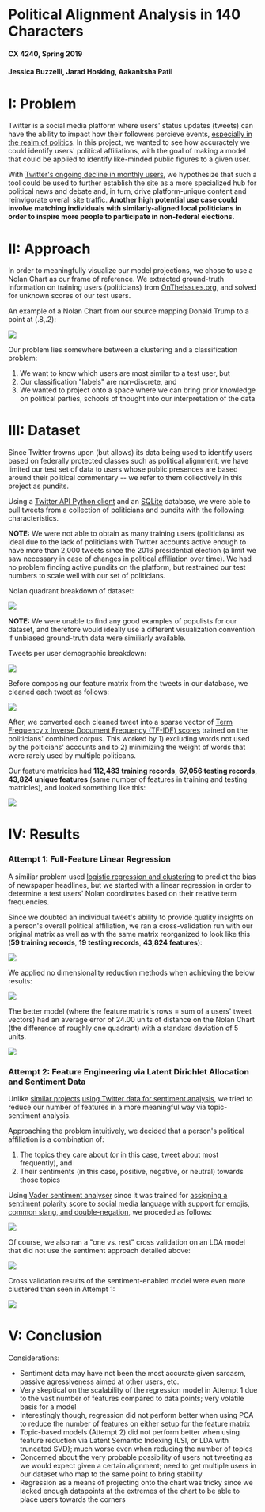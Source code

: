 # Political Alignment Analysis in 140 Characters

#### CX 4240, Spring 2019

#### Jessica Buzzelli, Jarad Hosking, Aakanksha Patil

# I: Problem

Twitter is a social media platform where users' status updates (tweets) can have the ability to impact how their followers percieve events, [especially in the realm of politics](https://www.nytimes.com/2019/04/11/us/politics/on-politics-twitter-democrats.html). In this project, we wanted to see how accuractely we could identify users' political affiliations, with the goal of making a model that could be applied to identify like-minded public figures to a given user.

With [Twitter's ongoing decline in monthly users](https://www.bloomberg.com/news/articles/2018-07-27/twitter-projects-users-to-decline-profit-short-of-estimates), we hypothesize that such a tool could be used to further establish the site as a more specialized hub for political news and debate and, in turn, drive platform-unique content and reinvigorate overall site traffic. __Another high potential use case could involve matching individuals with similarly-aligned local politicians in order to inspire more people to participate in non-federal elections.__

# II: Approach

In order to meaningfully visualize our model projections, we chose to use a Nolan Chart as our frame of reference. We extracted ground-truth information on training users (politicians) from <a href="">OnTheIssues.org</a>, and solved for unknown scores of our test users.

An example of a Nolan Chart from our source mapping Donald Trump to a point at (.8,.2):

![](report_imgs/donald_trump.gif)

Our problem lies somewhere between a clustering and a classification problem:

1.  We want to know which users are most similar to a test user, but
2.  Our classification "labels" are non-discrete, and
3.  We wanted to project onto a space where we can bring prior knowledge on political parties, schools of thought into our interpretation of the data

# III: Dataset

Since Twitter frowns upon (but allows) its data being used to identify users based on federally protected classes such as political alignment, we have limited our test set of data to users whose public presences are based around their political commentary -- we refer to them collectively in this project as pundits.

Using a [Twitter API Python client](http://www.tweepy.org/) and an [SQLite](https://www.sqlite.org/index.html) database, we were able to pull tweets from a collection of politicians and pundits with the following characteristics.

**NOTE:** We were not able to obtain as many training users (politicians) as ideal due to the lack of politicians with Twitter accounts active enough to have more than 2,000 tweets since the 2016 presidential election (a limit we saw necessary in case of changes in political affiliation over time). We had no problem finding active pundits on the platform, but restrained our test numbers to scale well with our set of politicians.

Nolan quadrant breakdown of dataset:

![](report_imgs/flows.png)

**NOTE:** We were unable to find any good examples of populists for our dataset, and therefore would ideally use a different visualization convention if unbiased ground-truth data were similiarly available.

Tweets per user demographic breakdown:

![](report_imgs/flows2.png)

Before composing our feature matrix from the tweets in our database, we cleaned each tweet as follows:

![](report_imgs/preprocessing2.png)

After, we converted each cleaned tweet into a sparse vector of [Term Frequency x Inverse Document Frequency (TF-IDF) scores](https://nlp.stanford.edu/IR-book/html/htmledition/tf-idf-weighting-1.html) trained on the politicians' combined corpus. This worked by 1) excluding words not used by the polticians' accounts and to 2) minimizing the weight of words that were rarely used by multiple politicans.

Our feature matricies had **112,483 training records**, **67,056 testing records**, **43,824 unique features** (same number of features in training and testing matricies), and looked something like this:

![](report_imgs/xtrain_xtest.png)

# IV: Results

### Attempt 1: Full-Feature Linear Regression

A similiar problem used [logistic regression and clustering](https://medium.com/linalgo/predict-political-bias-using-python-b8575eedef13) to predict the bias of newspaper headlines, but we started with a linear regression in order to determine a test users' Nolan coordinates based on their relative term frequencies.

Since we doubted an individual tweet's ability to provide quality insights on a person's overall political affiliation, we ran a cross-validation run with our original matrix as well as with the same matrix reorganized to look like this (**59 training records**, **19 testing records**, **43,824 features**):

![](report_imgs/new_matrix.png)

We applied no dimensionality reduction methods when achieving the below results:

![](report_imgs/linreg_comparison3.png)

The better model (where the feature matrix's rows = sum of a users' tweet vectors) had an average error of 24.00 units of distance on the Nolan Chart (the difference of roughly one quadrant) with a standard deviation of 5 units.

![](report_imgs/linear_regression_cv.png)

### Attempt 2: Feature Engineering via Latent Dirichlet Allocation and Sentiment Data

Unlike [similar projects](https://medium.com/analytics-vidhya/twitter-sentiment-analysis-for-the-2019-election-8f7d52af1887) [using Twitter data for sentiment analysis](https://ieeexplore.ieee.org/document/6897213), we tried to reduce our number of features in a more meaningful way via topic-sentiment analysis.

Approaching the problem intuitively, we decided that a person's political affiliation is a combination of:

1.  The topics they care about (or in this case, tweet about most frequently), and
2.  Their sentiments (in this case, positive, negative, or neutral) towards those topics

Using [Vader sentiment analyser](https://www.nltk.org/_modules/nltk/sentiment/vader.html) since it was trained for [assigning a sentiment polarity score to social media language with support for emojis, common slang, and double-negation](https://medium.com/@sharonwoo/sentiment-analysis-with-nltk-422e0f794b8), we proceded as follows:

![](report_imgs/lda_flow2.png)

Of course, we also ran a "one vs. rest" cross validation on an LDA model that did not use the sentiment approach detailed above:

![](report_imgs/lda_comparisons2.png)

Cross validation results of the sentiment-enabled model were even more clustered than seen in Attempt 1:

![](report_imgs/lda_sent_results.png)

# V: Conclusion

Considerations:

*   Sentiment data may have not been the most accurate given sarcasm, passive agressiveness aimed at other users, etc.
*   Very skeptical on the scalability of the regression model in Attempt 1 due to the vast number of features compared to data points; very volatile basis for a model
*   Interestingly though, regression did not perform better when using PCA to reduce the number of features on either setup for the feature matrix
*   Topic-based models (Attempt 2) did not perform better when using feature reduction via Latent Semantic Indexing (LSI, or LDA with truncated SVD); much worse even when reducing the number of topics
*   Concerned about the very probable possibility of users not tweeting as we would expect given a certain alignment; need to get multiple users in our dataset who map to the same point to bring stability
*   Regression as a means of projecting onto the chart was tricky since we lacked enough datapoints at the extremes of the chart to be able to place users towards the corners